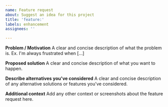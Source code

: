 ```yaml
---
name: Feature request
about: Suggest an idea for this project
title: 'feature:'
labels: enhancement
assignees: ''

---
```


**Problem / Motivation**
A clear and concise description of what the problem is. Ex. I'm always frustrated when [...]

**Proposed solution**
A clear and concise description of what you want to happen.

**Describe alternatives you've considered**
A clear and concise description of any alternative solutions or features you've considered.

**Additional context**
Add any other context or screenshots about the feature request here.
